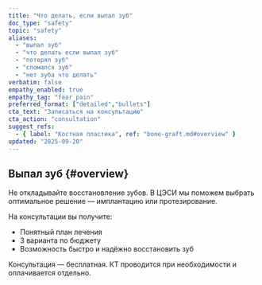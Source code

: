 ```yaml
---
title: "Что делать, если выпал зуб"
doc_type: "safety"
topic: "safety"
aliases:
  - "выпал зуб"
  - "что делать если выпал зуб"
  - "потерял зуб"
  - "сломался зуб"
  - "нет зуба что делать"
verbatim: false
empathy_enabled: true
empathy_tag: "fear_pain"
preferred_format: ["detailed","bullets"]
cta_text: "Записаться на консультацию"
cta_action: "consultation"
suggest_refs:
  - { label: "Костная пластика", ref: "bone-graft.md#overview" }
updated: "2025-09-20"
---
```


## Выпал зуб {#overview}
Не откладывайте восстановление зубов. В ЦЭСИ мы поможем выбрать оптимальное решение — имплантацию или протезирование.  

На консультации вы получите:  
- Понятный план лечения  
- 3 варианта по бюджету  
- Возможность быстро и надёжно восстановить зуб  

Консультация — бесплатная. КТ проводится при необходимости и оплачивается отдельно.  
